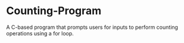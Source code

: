 # Counting-Program
A C-based program that prompts users for inputs to perform counting operations using a for loop.

